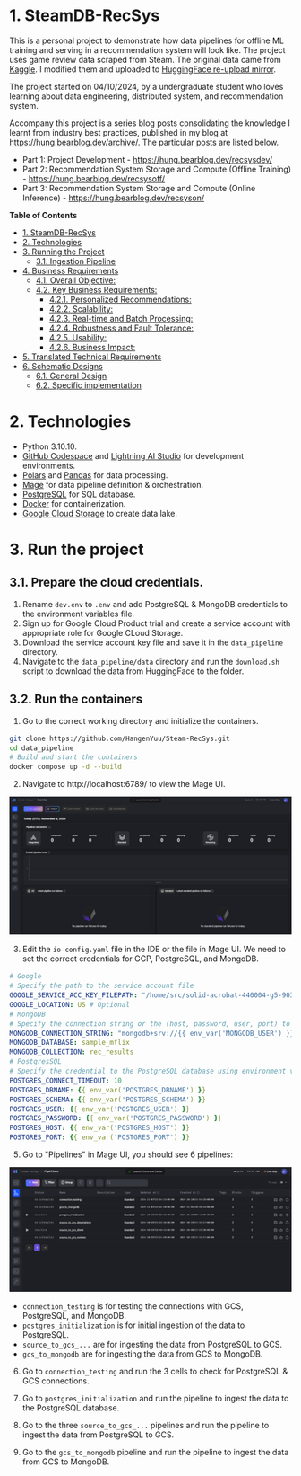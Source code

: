 # 1. SteamDB-RecSys
This is a personal project to demonstrate how data pipelines for offline ML training and serving in a recommendation system will look like. The project uses game review data scraped from Steam. The original data came from [Kaggle](https://www.kaggle.com/datasets/mohamedtarek01234/steam-games-reviews-and-rankings/data). I modified them and uploaded to [HuggingFace re-upload mirror](https://huggingface.co/datasets/HangenYuu/Steam_Games_Review).

The project started on 04/10/2024, by a undergraduate student who loves learning about data engineering, distributed system, and recommendation system.

Accompany this project is a series blog posts consolidating the knowledge I learnt from industry best practices, published in my blog at https://hung.bearblog.dev/archive/. The particular posts are listed below.

- Part 1: Project Development - https://hung.bearblog.dev/recsysdev/
- Part 2: Recommendation System Storage and Compute (Offline Training) - https://hung.bearblog.dev/recsysoff/
- Part 3: Recommendation System Storage and Compute (Online Inference) - https://hung.bearblog.dev/recsyson/

**Table of Contents**

- [1. SteamDB-RecSys](#1-steamdb-recsys)
- [2. Technologies](#2-technologies)
- [3. Running the Project](#3-running-the-project)
  - [3.1. Ingestion Pipeline](#31-ingestion-pipeline)
- [4. Business Requirements](#4-business-requirements)
  - [4.1. Overall Objective:](#41-overall-objective)
  - [4.2. Key Business Requirements:](#42-key-business-requirements)
    - [4.2.1. Personalized Recommendations:](#421-personalized-recommendations)
    - [4.2.2. Scalability:](#422-scalability)
    - [4.2.3. Real-time and Batch Processing:](#423-real-time-and-batch-processing)
    - [4.2.4. Robustness and Fault Tolerance:](#424-robustness-and-fault-tolerance)
    - [4.2.5. Usability:](#425-usability)
    - [4.2.6. Business Impact:](#426-business-impact)
- [5. Translated Technical Requirements](#5-translated-technical-requirements)
- [6. Schematic Designs](#6-schematic-designs)
  - [6.1. General Design](#61-general-design)
  - [6.2. Specific implementation](#62-specific-implementation)

# 2. Technologies
- Python 3.10.10.
- [GitHub Codespace](https://github.com/codespaces/) and [Lightning AI Studio](https://lightning.ai/studios) for development environments.
- [Polars](https://pola.rs/) and [Pandas](https://pandas.pydata.org/) for data processing.
- [Mage](https://www.mage.ai/) for data pipeline definition & orchestration.
- [PostgreSQL](https://www.postgresql.org/) for SQL database.
- [Docker](https://www.docker.com/) for containerization.
- [Google Cloud Storage](https://cloud.google.com/storage) to create data lake.

# 3. Run the project
## 3.1. Prepare the cloud credentials.
1. Rename `dev.env` to `.env` and add PostgreSQL & MongoDB credentials to the environment variables file.
2. Sign up for Google Cloud Product trial and create a service account with appropriate role for Google CLoud Storage.
3. Download the service account key file and save it in the `data_pipeline` directory.
4. Navigate to the `data_pipeline/data` directory and run the `download.sh` script to download the data from HuggingFace to the folder.

## 3.2. Run the containers
1. Go to the correct working directory and initialize the containers.
```bash
git clone https://github.com/HangenYuu/Steam-RecSys.git
cd data_pipeline
# Build and start the containers
docker compose up -d --build
```
2. Navigate to http://localhost:6789/ to view the Mage UI.

![Mage Overview](assets/Mage_Overview.png)

3. Edit the `io-config.yaml` file in the IDE or the file in Mage UI. We need to set the correct credentials for GCP, PostgreSQL, and MongoDB.
```yaml
# Google
# Specify the path to the service account file
GOOGLE_SERVICE_ACC_KEY_FILEPATH: "/home/src/solid-acrobat-440004-g5-903ac2d18476.json"
GOOGLE_LOCATION: US # Optional
# MongoDB
# Specify the connection string or the (host, password, user, port) to connect to MongoDB using environment variables.
MONGODB_CONNECTION_STRING: "mongodb+srv://{{ env_var('MONGODB_USER') }}:{{ env_var('MONGODB_PASSWORD') }}@{{ env_var('MONGODB_HOST') }}/"
MONGODB_DATABASE: sample_mflix
MONGODB_COLLECTION: rec_results
# PostgresSQL
# Specify the credential to the PostgreSQL database using environment variables.
POSTGRES_CONNECT_TIMEOUT: 10
POSTGRES_DBNAME: {{ env_var('POSTGRES_DBNAME') }}
POSTGRES_SCHEMA: {{ env_var('POSTGRES_SCHEMA') }}
POSTGRES_USER: {{ env_var('POSTGRES_USER') }}
POSTGRES_PASSWORD: {{ env_var('POSTGRES_PASSWORD') }}
POSTGRES_HOST: {{ env_var('POSTGRES_HOST') }}
POSTGRES_PORT: {{ env_var('POSTGRES_PORT') }}
```
5. Go to "Pipelines" in Mage UI, you should see 6 pipelines:

![Mage Pipelines](assets/Mage_Pipelines.png)

- `connection_testing` is for testing the connections with GCS, PostgreSQL, and MongoDB.
- `postgres_initialization` is for initial ingestion of the data to PostgreSQL.
- `source_to_gcs_...` are for ingesting the data from PostgreSQL to GCS.
- `gcs_to_mongodb` are for ingesting the data from GCS to MongoDB.

6. Go to `connection_testing` and run the 3 cells to check for PostgreSQL & GCS connections.

7. Go to `postgres_initialization` and run the pipeline to ingest the data to the PostgreSQL database.

8. Go to the three `source_to_gcs_...` pipelines and run the pipeline to ingest the data from PostgreSQL to GCS.

9. Go to the `gcs_to_mongodb` pipeline and run the pipeline to ingest the data from GCS to MongoDB.